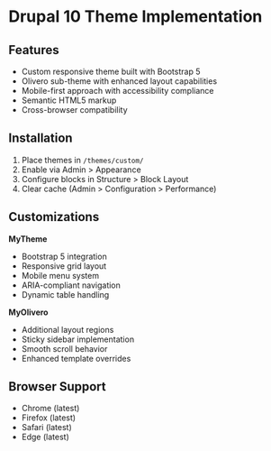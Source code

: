 # Drupal 10 Theme Implementation

## Features
- Custom responsive theme built with Bootstrap 5
- Olivero sub-theme with enhanced layout capabilities
- Mobile-first approach with accessibility compliance
- Semantic HTML5 markup
- Cross-browser compatibility

## Installation
1. Place themes in `/themes/custom/`
2. Enable via Admin > Appearance
3. Configure blocks in Structure > Block Layout
4. Clear cache (Admin > Configuration > Performance)

## Customizations
**MyTheme**
- Bootstrap 5 integration
- Responsive grid layout
- Mobile menu system
- ARIA-compliant navigation
- Dynamic table handling

**MyOlivero**
- Additional layout regions
- Sticky sidebar implementation
- Smooth scroll behavior
- Enhanced template overrides

## Browser Support
- Chrome (latest)
- Firefox (latest)
- Safari (latest)
- Edge (latest)
